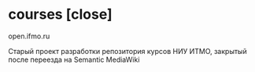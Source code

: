 courses [close]
=======

open.ifmo.ru

Старый проект разработки репозитория курсов НИУ ИТМО, закрытый после переезда на Semantic MediaWiki
